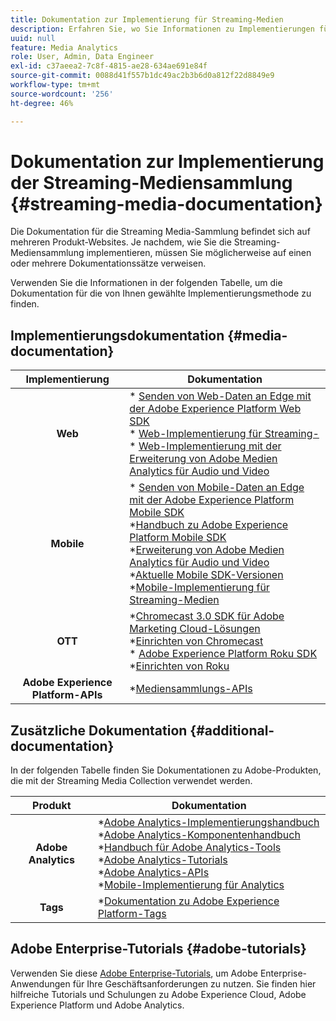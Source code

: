 ```yaml
---
title: Dokumentation zur Implementierung für Streaming-Medien
description: Erfahren Sie, wo Sie Informationen zu Implementierungen für Streaming-Medien finden.
uuid: null
feature: Media Analytics
role: User, Admin, Data Engineer
exl-id: c37aeea2-7c8f-4815-ae28-634ae691e84f
source-git-commit: 0088d41f557b1dc49ac2b3b6d0a812f22d8849e9
workflow-type: tm+mt
source-wordcount: '256'
ht-degree: 46%

---
```


# Dokumentation zur Implementierung der Streaming-Mediensammlung {#streaming-media-documentation}

Die Dokumentation für die Streaming Media-Sammlung befindet sich auf mehreren Produkt-Websites. Je nachdem, wie Sie die Streaming-Mediensammlung implementieren, müssen Sie möglicherweise auf einen oder mehrere Dokumentationssätze verweisen.

Verwenden Sie die Informationen in der folgenden Tabelle, um die Dokumentation für die von Ihnen gewählte Implementierungsmethode zu finden.

## Implementierungsdokumentation {#media-documentation}

| Implementierung | Dokumentation |
|:-----------------------:|----------------|
| **Web** | * [Senden von Web-Daten an Edge mit der Adobe Experience Platform Web SDK](/help/implementation/edge/edge-web-sdk.md) <br> * [Web-Implementierung für Streaming-](/help/implementation/media-sdk/setup/web-implementation.md)<br>* [Web-Implementierung mit der Erweiterung von Adobe Medien Analytics für Audio und Video](https://experienceleague.adobe.com/docs/experience-platform/tags/extensions/adobe/media-analytics-3x/overview.html?lang=de) |
| **Mobile** | * [Senden von Mobile-Daten an Edge mit der Adobe Experience Platform Mobile SDK](/help/implementation/edge/edge-mobile-sdk.md) <br> *[Handbuch zu Adobe Experience Platform Mobile SDK](https://developer.adobe.com/client-sdks/documentation/) <br> *[Erweiterung von Adobe Medien Analytics für Audio und Video](https://developer.adobe.com/client-sdks/documentation/adobe-media-analytics/)<br> *[Aktuelle Mobile SDK-Versionen](https://developer.adobe.com/client-sdks/documentation/current-sdk-versions/) <br> *[Mobile-Implementierung für Streaming-Medien](/help/implementation/media-sdk/setup/mobile-implementation.md) | |  |
| **OTT** | *[Chromecast 3.0 SDK für Adobe Marketing Cloud-Lösungen](https://adobe-marketing-cloud.github.io/media-sdks/reference/chromecast/)<br> *[Einrichten von Chromecast](/help/implementation/media-sdk/setup/set-up-chromecast.md)<br> * [Adobe Experience Platform Roku SDK](/help/implementation/edge/implementation-edge.md) <br> *[Einrichten von Roku](/help/implementation/media-sdk/setup/set-up-roku.md) |
| **Adobe Experience Platform-APIs** | *[Mediensammlungs-APIs](/help/implementation/media-collection-api/mc-api-overview.md) |

## Zusätzliche Dokumentation {#additional-documentation}

In der folgenden Tabelle finden Sie Dokumentationen zu Adobe-Produkten, die mit der Streaming Media Collection verwendet werden.

| Produkt | Dokumentation |
|:-----------------------:|----------------|
| **Adobe Analytics** | *[Adobe Analytics-Implementierungshandbuch](https://experienceleague.adobe.com/docs/analytics/implementation/home.html?lang=de)<br>  *[Adobe Analytics-Komponentenhandbuch](https://experienceleague.adobe.com/docs/analytics/components/home.html?lang=de)<br> *[Handbuch für Adobe Analytics-Tools](https://experienceleague.adobe.com/docs/analytics/analyze/home.html?lang=de)<br> *[Adobe Analytics-Tutorials](https://experienceleague.adobe.com/docs/analytics.html?lang=de#tutorials) <br> *[Adobe Analytics-APIs](https://developer.adobe.com/analytics-apis/docs/2.0/)<br> *[Mobile-Implementierung für Analytics](https://developer.adobe.com/client-sdks/documentation/adobe-analytics/) |
| **Tags** | *[Dokumentation zu Adobe Experience Platform-Tags](https://experienceleague.adobe.com/docs/experience-platform/tags/home.html?lang=de) |

## Adobe Enterprise-Tutorials {#adobe-tutorials}

Verwenden Sie diese [Adobe Enterprise-Tutorials](https://experienceleague.adobe.com/docs/home-tutorials.html?lang=de), um Adobe Enterprise-Anwendungen für Ihre Geschäftsanforderungen zu nutzen. Sie finden hier hilfreiche Tutorials und Schulungen zu Adobe Experience Cloud, Adobe Experience Platform und Adobe Analytics.
